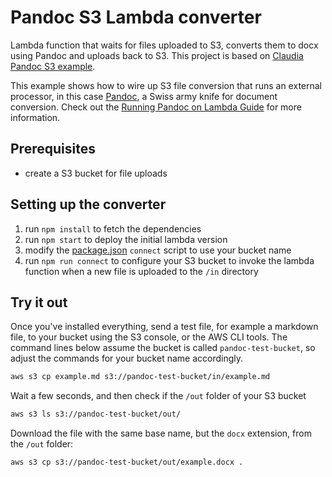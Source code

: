 # Pandoc S3 Lambda converter

Lambda function that waits for files uploaded to S3, converts them to docx using Pandoc and uploads back to S3. This project is based on [Claudia Pandoc S3 example](https://github.com/claudiajs/example-projects/tree/master/pandoc-s3-converter).

This example shows how to wire up S3 file conversion that runs an external processor, in this case [Pandoc](https://pandoc.org), a Swiss army knife for document conversion. Check out the [Running Pandoc on Lambda Guide](https://claudiajs.com/tutorials/pandoc-lambda.html) for more information.

## Prerequisites

* create a S3 bucket for file uploads

## Setting up the converter

1. run `npm install` to fetch the dependencies
2. run `npm start` to deploy the initial lambda version
3. modify the [package.json](package.json) `connect` script to use your bucket name
4. run `npm run connect` to configure your S3 bucket to invoke the lambda function when a new file is uploaded to the `/in` directory

## Try it out

Once you've installed everything, send a test file, for example a markdown file, to your bucket using the S3 console, or the AWS CLI tools. The command lines below assume the bucket is called `pandoc-test-bucket`, so adjust the commands for your bucket name accordingly.

```bash
aws s3 cp example.md s3://pandoc-test-bucket/in/example.md
```

Wait a few seconds, and then check if the `/out` folder of your S3 bucket

```bash
aws s3 ls s3://pandoc-test-bucket/out/
```

Download the file with the same base name, but the `docx` extension, from the `/out` folder:

```bash
aws s3 cp s3://pandoc-test-bucket/out/example.docx .
```

